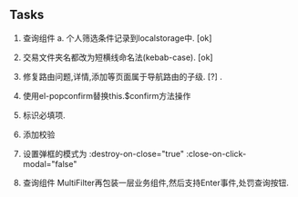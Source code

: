 ## Tasks 

1. 查询组件 
	a. 个人筛选条件记录到localstorage中.  [ok]
2. 交易文件夹名都改为短横线命名法(kebab-case). [ok]

3. 修复路由问题,详情,添加等页面属于导航路由的子级.  [?]
.
4. 使用el-popconfirm替换this.$confirm方法操作

5.  标识必填项.

6. 添加校验

7. 设置弹框的模式为
:destroy-on-close="true"
:close-on-click-modal="false"

8. 查询组件 MultiFilter再包装一层业务组件,然后支持Enter事件,处罚查询按钮.